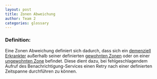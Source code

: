 ```yaml
---
layout: post
title: Zonen Abweichung
author: Team 2
categories: glossary
---
```

### Definition:
Eine Zonen Abweichung definiert sich dadurch, dass sich ein [demenziell Erkrankter](https://fae.archi-lab.io/glossary/2019/11/15/Glossary-dementiell-Erkrankter.html) außerhalb seiner definierten [gewohnten Zonen](https://fae.archi-lab.io/glossary/2019/12/02/Glossary-gewohnte-Zone.html) oder on einer [ungewohnten Zone](https://fae.archi-lab.io/glossary/2019/12/02/Glossary-ungewohnte-Zone.html) befindet. Diese dient dazu, bei fehlgeschlagendem Aufruf des Benachrichtigung-Services einen Retry nach einer definierten Zeitspanne durchführen zu können.
